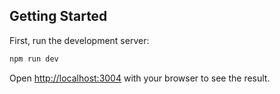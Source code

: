 ## Getting Started

First, run the development server:

```bash
npm run dev
```

Open [http://localhost:3004](http://localhost:3004) with your browser to see the result.

